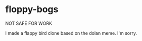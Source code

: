 floppy-bogs
===========

NOT SAFE FOR WORK

I made a flappy bird clone based on the dolan meme. I'm sorry.
